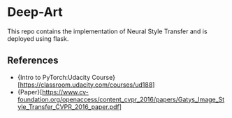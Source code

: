 # Deep-Art
This repo contains the implementation of Neural Style Transfer and is deployed using flask.

##


## References
* {Intro to PyTorch:Udacity Course}[https://classroom.udacity.com/courses/ud188]
* {Paper}[https://www.cv-foundation.org/openaccess/content_cvpr_2016/papers/Gatys_Image_Style_Transfer_CVPR_2016_paper.pdf]
